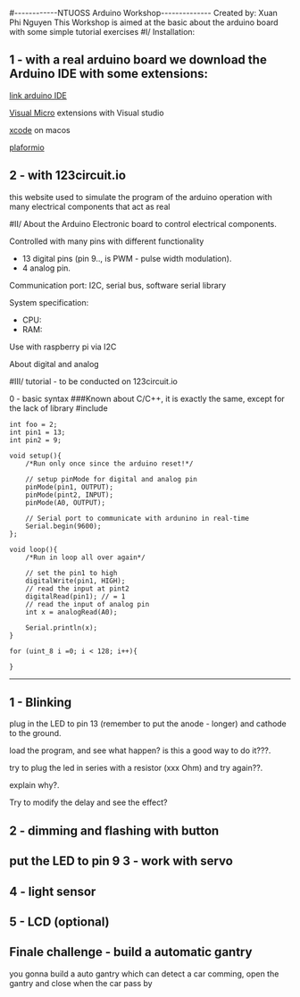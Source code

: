#------------NTUOSS Arduino Workshop--------------
Created by: Xuan Phi Nguyen
This Workshop is aimed at the basic about the arduino board
with some simple tutorial exercises
#I/ Installation:

1 - with a real arduino board we download the Arduino IDE with some extensions:
----------------------------------
[link arduino IDE](www.goole.com)

[Visual Micro](www.google.com) extensions with Visual studio

[xcode](apple.com) on macos

[plaformio](plaformio)

2 - with 123circuit.io
-------------------------------------
this website used to simulate the program of the arduino operation
with many electrical components that act as real

#II/ About the Arduino
Electronic board to control electrical components.

Controlled with many pins with different functionality

* 13 digital pins (pin 9.., is PWM - pulse width modulation).
* 4 analog pin.

Communication port: I2C, serial bus, software serial library

System specification: 	
* CPU:
* RAM:

Use with raspberry pi via I2C

About digital and analog

#III/ tutorial - to be conducted on 123circuit.io

0 - basic syntax
###Known about C/C++, it is exactly the same, except for the lack of library
	#include <lcd>

	int foo = 2;
	int pin1 = 13;
	int pin2 = 9;

	void setup(){
		/*Run only once since the arduino reset!*/

		// setup pinMode for digital and analog pin
		pinMode(pin1, OUTPUT);
		pinMode(pint2, INPUT);
		pinMode(A0, OUTPUT);

		// Serial port to communicate with ardunino in real-time
		Serial.begin(9600);
	};

	void loop(){
		/*Run in loop all over again*/

		// set the pin1 to high
		digitalWrite(pin1, HIGH);
		// read the input at pint2
		digitalRead(pin1); // = 1
		// read the input of analog pin
		int x = analogRead(A0);

		Serial.println(x);
	}

	for (uint_8 i =0; i < 128; i++){

	}

------------------------------
1 - Blinking
------------------------------
plug in the LED to pin 13 (remember to put the anode - longer) and cathode to the ground.

load the program, and see what happen? is this a good way to do it???.

try to plug the led in series with a resistor (xxx Ohm) and try again??.

explain why?.

Try to modify the delay and see the effect?

2 - dimming and flashing with button
----------------------------------
put the LED to pin 9
3 - work with servo
----------------------------------
4 - light sensor
----------------------------------
5 - LCD (optional)
----------------------------------
Finale challenge - build a automatic gantry
----------------------------------
you gonna build a auto gantry which can detect a car comming, open the gantry
and close when the car pass by

